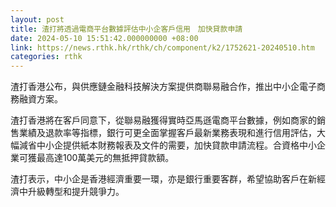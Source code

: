 ```yaml
---
layout: post
title: 渣打將透過電商平台數據評估中小企客戶信用　加快貸款申請
date: 2024-05-10 15:51:42.000000000 +08:00
link: https://news.rthk.hk/rthk/ch/component/k2/1752621-20240510.htm
categories: rthk
---
```


渣打香港公布，與供應鏈金融科技解決方案提供商聯易融合作，推出中小企電子商務融資方案。

渣打香港將在客戶同意下，從聯易融獲得實時亞馬遜電商平台數據，例如商家的銷售業績及退款率等指標，銀行可更全面掌握客戶最新業務表現和進行信用評估，大幅減省中小企提供紙本財務報表及文件的需要，加快貸款申請流程。合資格中小企業可獲最高達100萬美元的無抵押貸款額。

渣打表示，中小企是香港經濟重要一環，亦是銀行重要客群，希望協助客戶在新經濟中升級轉型和提升競爭力。

